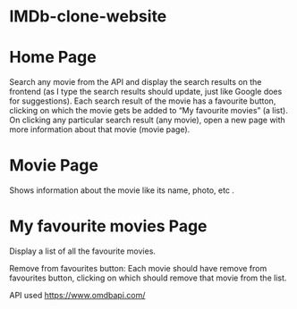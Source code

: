 # IMDb-clone-website
# Home Page
Search any movie from the API and display the search results on the frontend (as I type the search results should update, just like Google does for suggestions).
Each search result of the movie has a favourite button, clicking on which the movie gets be added to “My favourite movies” (a list).
On clicking any particular search result (any movie), open a new page with more information about that movie (movie page).
# Movie Page
Shows information about the movie like its name, photo, etc .
# My favourite movies Page
Display a list of all the favourite movies.

Remove from favourites button: Each movie should have remove from favourites button, clicking on which should remove that movie from the list.

API used
https://www.omdbapi.com/
